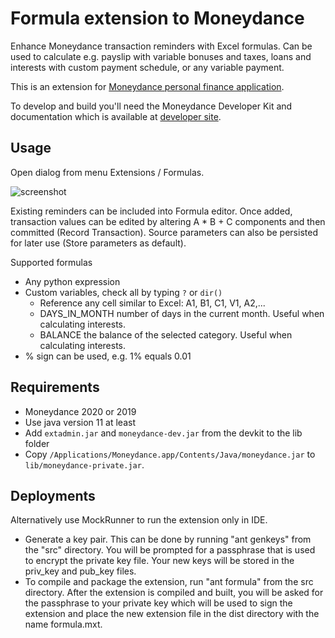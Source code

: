 
# Formula extension to Moneydance

Enhance Moneydance transaction reminders with Excel formulas. Can be used to calculate e.g. payslip
with variable bonuses and taxes, loans and interests with custom payment schedule, or any variable payment. 

This is an extension for [Moneydance personal finance application](https://moneydance.com).

To develop and build you'll need the Moneydance Developer Kit and 
documentation which is available at [developer site](https://infinitekind.com/developer).

## Usage

Open dialog from menu Extensions / Formulas.

![screenshot](https://github.com/skarppi/moneydance-formula/raw/master/screenshot.png "Screenshot")

Existing reminders can be included into Formula editor. Once added, transaction values can be
edited by altering A * B + C components and then committed (Record Transaction). Source parameters can also be 
persisted for later use (Store parameters as default).

Supported formulas
- Any python expression
- Custom variables, check all by typing ```?``` or ```dir()```
  - Reference any cell similar to Excel: A1, B1, C1, V1, A2,...
  - DAYS_IN_MONTH number of days in the current month. Useful when calculating interests.
  - BALANCE the balance of the selected category. Useful when calculating interests.
- % sign can be used, e.g. 1% equals 0.01

## Requirements

* Moneydance 2020 or 2019
* Use java version 11 at least
* Add `extadmin.jar` and `moneydance-dev.jar` from the devkit to the lib folder
* Copy `/Applications/Moneydance.app/Contents/Java/moneydance.jar` to `lib/moneydance-private.jar`.

## Deployments

Alternatively use MockRunner to run the extension only in IDE.

* Generate a key pair. This can be done by running "ant genkeys" from the "src"
  directory.  You will be prompted for a passphrase that is used to
  encrypt the private key file.  Your new keys will be stored in the
  priv_key and pub_key files.
* To compile and package the extension, run "ant formula"
  from the src directory.  After the extension is compiled and built,
  you will be asked for the passphrase to your private key which will
  be used to sign the extension and place the new extension file in
  the dist directory with the name formula.mxt.
  